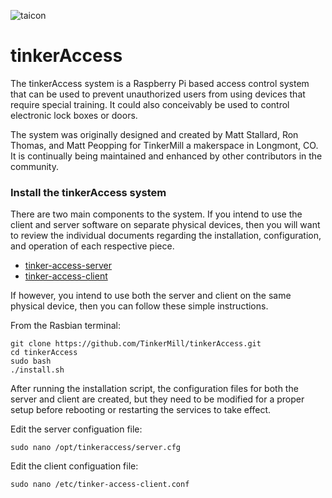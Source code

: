 ![taicon](/taicon.png)

# tinkerAccess
The tinkerAccess system is a Raspberry Pi based access control system that can be used to prevent unauthorized users 
from using devices that require special training. It could also conceivably be used to control electronic lock boxes 
or doors.

The system was originally designed and created by Matt Stallard, Ron Thomas, and Matt Peopping for TinkerMill a 
makerspace in Longmont, CO. It is continually being maintained and enhanced by other contributors in the community.

### Install the tinkerAccess system

There are two main components to the system. If you intend to use the client and server software on separate physical 
devices, then you will want to review the individual documents regarding the installation, configuration, and 
operation of each respective piece.

- [tinker-access-server](/tinker_access_server/README.md) 
- [tinker-access-client](/tinker_access_client/README.md)

If however, you intend to use both the server and client on the same physical device, then you can follow these 
simple instructions. 

From the Rasbian terminal:

```shell
git clone https://github.com/TinkerMill/tinkerAccess.git
cd tinkerAccess
sudo bash
./install.sh
```

After running the installation script, the configuration files for both the server and client are created, but they 
need to be modified for a proper setup before rebooting or restarting the services to take effect.

Edit the server configuation file:

```
sudo nano /opt/tinkeraccess/server.cfg
```

Edit the client configuation file:

```
sudo nano /etc/tinker-access-client.conf
```
